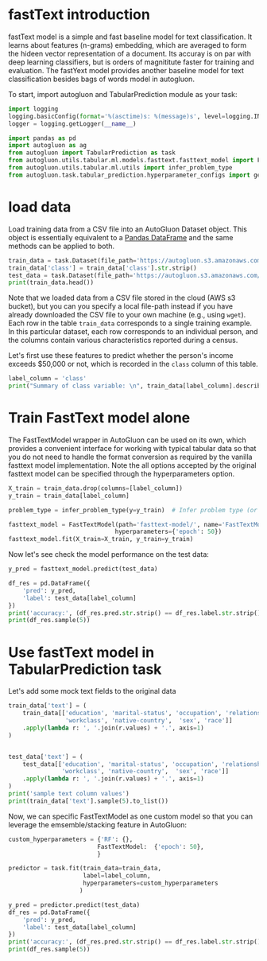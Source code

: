 # fastText introduction

fastText model is a simple and fast baseline model for text classification. It learns about features (n-grams)  embedding, which are averaged to form the hideen vector representation of a document. Its accuray is on par with deep learning classifiers, but is orders of magnititute faster for training and evaluation. The fastYext model provides another baseline model for text classification besides bags of words model in autogluon.   

To start, import autogluon and TabularPrediction module as your task:


```python
import logging
logging.basicConfig(format='%(asctime)s: %(message)s', level=logging.INFO)
logger = logging.getLogger(__name__)
```


```python
import pandas as pd
import autogluon as ag
from autogluon import TabularPrediction as task
from autogluon.utils.tabular.ml.models.fasttext.fasttext_model import FastTextModel
from autogluon.utils.tabular.ml.utils import infer_problem_type
from autogluon.task.tabular_prediction.hyperparameter_configs import get_hyperparameter_config
```

# load data

Load training data from a CSV file into an AutoGluon Dataset object. This object is essentially equivalent to a [Pandas DataFrame](https://pandas.pydata.org/pandas-docs/stable/reference/api/pandas.DataFrame.html) and the same methods can be applied to both.


```python
train_data = task.Dataset(file_path='https://autogluon.s3.amazonaws.com/datasets/Inc/train.csv')
train_data['class'] = train_data['class'].str.strip()
test_data = task.Dataset(file_path='https://autogluon.s3.amazonaws.com/datasets/Inc/test.csv')  # another Pandas DataFrame
print(train_data.head())
```

Note that we loaded data from a CSV file stored in the cloud (AWS s3 bucket), but you can you specify a local file-path instead if you have already downloaded the CSV file to your own machine (e.g., using `wget`).
Each row in the table `train_data` corresponds to a single training example. In this particular dataset, each row corresponds to an individual person, and the columns contain various characteristics reported during a census.

Let's first use these features to predict whether the person's income exceeds $50,000 or not, which is recorded in the `class` column of this table.


```python
label_column = 'class'
print("Summary of class variable: \n", train_data[label_column].describe())
```

# Train FastText model alone

The FastTextModel wrapper in AutoGluon can be used on its own, which provides a convenient interface for working with typical tabular data so that you do not need to handle the format conversion as required by the vanilla fasttext model implementation. Note the all options accepted by the original fasttext model can be specified through the hyperparameters option. 


```python
X_train = train_data.drop(columns=[label_column])
y_train = train_data[label_column]

problem_type = infer_problem_type(y=y_train)  # Infer problem type (or else specify directly)

fasttext_model = FastTextModel(path='fasttext-model/', name='FastTextModel', problem_type=problem_type,
                              hyperparameters={'epoch': 50})
fasttext_model.fit(X_train=X_train, y_train=y_train)
```

Now let's see check the model performance on the test data:


```python
y_pred = fasttext_model.predict(test_data)

df_res = pd.DataFrame({
    'pred': y_pred,
    'label': test_data[label_column]
})
print('accuracy:', (df_res.pred.str.strip() == df_res.label.str.strip()).mean())
print(df_res.sample(5))
```

# Use fastText model in TabularPrediction task 

Let's add some mock text fields to the original data


```python
train_data['text'] = (
    train_data[['education', 'marital-status', 'occupation', 'relationship', 
                'workclass', 'native-country',  'sex', 'race']]
    .apply(lambda r: ', '.join(r.values) + '.', axis=1)
)


test_data['text'] = (
    test_data[['education', 'marital-status', 'occupation', 'relationship',
               'workclass', 'native-country',  'sex', 'race']]
    .apply(lambda r: ', '.join(r.values) + '.', axis=1)
)
print('sample text column values')
print(train_data['text'].sample(5).to_list())
```

Now, we can specific FastTextModel as one custom model so that you can leverage the emsemble/stacking feature in AutoGluon:


```python
custom_hyperparameters = {'RF': {},
                         FastTextModel:  {'epoch': 50},
                         }

predictor = task.fit(train_data=train_data, 
                     label=label_column, 
                     hyperparameters=custom_hyperparameters
                    )

y_pred = predictor.predict(test_data)
df_res = pd.DataFrame({
    'pred': y_pred,
    'label': test_data[label_column]
})
print('accuracy:', (df_res.pred.str.strip() == df_res.label.str.strip()).mean())
print(df_res.sample(5))
```
